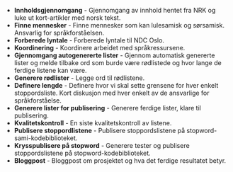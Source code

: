 * **Innholdsgjennomgang** - Gjennomgang av innhold hentet fra NRK og luke ut kort-artikler med norsk tekst.
* **Finne mennesker** - Finne mennesker som kan lulesamisk og sørsamisk. Ansvarlig for språkforståelsen.
* **Forberede lyntale** - Forberede lyntale til NDC Oslo.
* **Koordinering** - Koordinere arbeidet med språkressursene.
* **Gjennomgang autogenererte lister** - Gjennom automatisk genererte lister og melde tilbake ord som burde være rødlistede og hvor lange de ferdige listene kan være.
* **Generere rødlister** - Legge ord til rødlistene.
* **Definere lengde** - Definere hvor vi skal sette grensene for hver enkelt stoppordsliste. Kort diskusjon med hver enkelt av de ansvarlige for språkforståelse.
* **Generere lister for publisering** - Generere ferdige lister, klare til publisering.
* **Kvalitetskontroll** - En siste kvalitetskontroll av listene.
* **Publisere stoppordlistene** - Publisere stoppordslistene på stopword-sami-kodebiblioteket.
* **Krysspublisere på stopword** - Generere tester og publisere stoppordslistene på stopword-kodebiblioteket.
* **Bloggpost** - Bloggpost om prosjektet og hva det ferdige resultatet betyr.